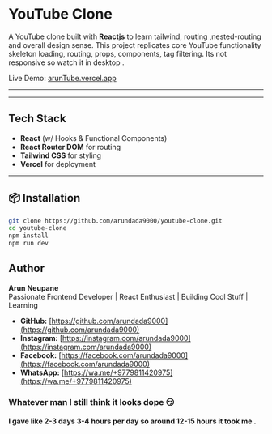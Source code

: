 # YouTube Clone

A YouTube clone built with **Reactjs** to learn tailwind, routing ,nested-routing and overall design sense. This project replicates core YouTube functionality skeleton loading, routing, props, components, tag filtering. Its not responsive so watch it in desktop .

Live Demo: [arunTube.vercel.app](https://aruntube.vercel.app)

---

---

## Tech Stack

- **React** (w/ Hooks & Functional Components)
- **React Router DOM** for routing
- **Tailwind CSS** for styling
- **Vercel** for deployment

---

## 📦 Installation

```bash
git clone https://github.com/arundada9000/youtube-clone.git
cd youtube-clone
npm install
npm run dev
```

## Author

**Arun Neupane**  
Passionate Frontend Developer | React Enthusiast | Building Cool Stuff | Learning

- **GitHub:** [https://github.com/arundada9000](https://github.com/arundada9000)
- **Instagram:** [https://instagram.com/arundada9000](https://instagram.com/arundada9000)
- **Facebook:** [https://facebook.com/arundada9000](https://facebook.com/arundada9000)
- **WhatsApp:** [https://wa.me/+9779811420975](https://wa.me/+9779811420975)

### Whatever man I still think it looks dope 😏

#### I gave like 2-3 days 3-4 hours per day so around 12-15 hours it took me .
